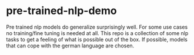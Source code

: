 # pre-trained-nlp-demo

Pre trained nlp models do generalize surprisingly well. For some use cases no training/fine tuning is needed at all.
This repo is a collection of some nlp tasks to get a feeling of what is possible out of the box.
If possible, models that can cope with the german language are chosen.